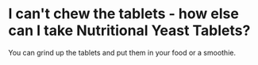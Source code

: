 # I can't chew the tablets - how else can I take Nutritional Yeast Tablets?

You can grind up the tablets and put them in your food or a smoothie.